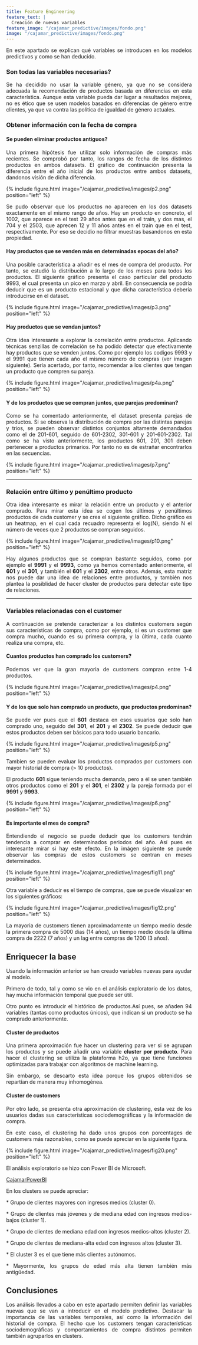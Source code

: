 ```yaml
---
title: Feature Engineering
feature_text: |
  Creación de nuevas variables
feature_image: "/cajamar_predictive/images/fondo.png"
image: "/cajamar_predictive/images/fondo.png"
---
```


<p align="justify">En este apartado se explican qué variables se introducen en los modelos predictivos y como se han deducido.</p>


### Son todas las variables necesarias?

<p align="justify">Se ha decidido no usar la variable género, ya que no se considera adecuada la recomendación de productos basada en diferencias en esta característica. Aunque esta variable pueda dar lugar a resultados mejores, no es ético que se usen modelos basados en diferencias de género entre clientes, ya que va contra las política de igualdad de género actuales.  
</p>


### Obtener información con la fecha de compra

#### Se pueden eliminar productos antiguos?

<p align="justify">Una primera hipótesis fue utilizar solo información de compras más recientes. Se comprobó por tanto, los rangos de fecha de los distintos productos en ambos datasets. El gráfico de continuación presenta la diferencia entre el año inicial de los productos entre ambos datasets, dandonos visión de dicha diferencia.</p>

{% include figure.html image="/cajamar_predictive/images/p2.png" position="left" %}

<p align="justify">Se pudo observar que los productos no aparecen en los dos datasets exactamente en el mismo rango de años. Hay un producto en concreto, el 1002, que aparece en el test 29 años antes que en el train, y dos mas, el 704 y el 2503, que aprecen 12 y 11 años antes en el train que en el test, respectivamente. Por eso se decidio no filtrar muestras basandonos en esta propiedad.</p>

#### Hay productos que se venden más en determinadas epocas del año?

<p align="justify">Una posible característica a añadir es el mes de compra del producto. Por tanto, se estudió la distribución a lo largo de los meses para todos los productos. El siguiente gráfico presenta el caso particular del producto 9993, el cual presenta un pico en marzo y abril. En consecuencia se podría deducir que es un producto estacional y que dicha característica debería introducirse en el dataset.</p>

{% include figure.html image="/cajamar_predictive/images/p3.png" position="left" %}


#### Hay productos que se vendan juntos?

<p align="justify">
Otra idea interesante a explorar la correlación entre productos. Aplicando técnicas senzillas de correlación se ha podido detectar que efectivamente hay productos que se venden juntos. Como por ejemplo los codigos 9993 y el 9991 que tienen cada año el mismo número de compras (ver imagen siguiente). Sería acertado, por tanto, recomendar a los clientes que tengan un producto que compren su pareja.</p>

{% include figure.html image="/cajamar_predictive/images/p4a.png" position="left" %}

#### Y de los productos que se compran juntos, que parejas predominan?

<p align="justify">
Como se ha comentado anteriormente, el dataset presenta parejas de productos. Si se observa la distribución de compra por las distintas parejas y trios, se pueden observar distintos conjuntos altamente demandados como el de 201-601, seguido de 601-2302, 301-601 y 201-601-2302. Tal como se ha visto anteriormente, los productos 601, 201, 301 deben pertenecer a productos primarios. Por tanto no es de estrañar encontrarlos en las secuencias.  </p>

{% include figure.html image="/cajamar_predictive/images/p7.png" position="left" %}


----

### Relación entre último y penúltimo producto

<p align="justify">
Otra idea interesante es mirar la relación entre un producto y el anterior comprado. Para mirar esta idea se cogen los últimos y penúltimos productos de cada customer y se crea el siguiente gráfico. Dicho gráfico es un heatmap, en el cual cada recuadro representa el log(N), siendo N el número de veces que 2 productos se compran seguidos.
</p>
{% include figure.html image="/cajamar_predictive/images/p10.png" position="left" %}


<p align="justify">
Hay algunos productos que se compran bastante seguidos, como por ejemplo el <b>9991</b> y el <b>9993</b>, como ya hemos comentado anteriormente, el <b>601</b> y el <b>301</b>, y también el <b>601</b> y el <b>2302</b>, entre otros. Además, esta matriz nos puede dar una idea de relaciones entre productos, y también nos plantea la posiblidad de hacer cluster de productos para detectar este tipo de relaciones.
</p>



----

### Variables relacionadas con el customer

<p align="justify">
A continuación se pretende caracterizar a los distintos customers según sus características de compra, como por ejemplo, si es un customer que compra mucho, cuando es su primera compra, y la última, cada cuanto realiza una compra, etc.</p>

#### Cuantos productos han comprado los customers?

<p align="justify">
Podemos ver que la gran mayoria de customers compran entre 1-4 productos. </p>

{% include figure.html image="/cajamar_predictive/images/p4.png" position="left" %}


#### Y de los que solo han comprado un producto, que productos predominan?

<p align="justify">
Se puede ver pues que el <b>601</b> destaca en esos usuarios que solo han comprado uno, seguido del <b>301</b>, el <b>201</b> y el <b>2302</b>. Se puede deducir que estos productos deben ser básicos para todo usuario bancario. </p>

{% include figure.html image="/cajamar_predictive/images/p5.png" position="left" %}

<p align="justify">
Tambien se pueden evaluar los productos comprados por customers con mayor historial de compra (> 10 productos).</p>
<p align="justify">
El producto <b>601</b> sigue teniendo mucha demanda, pero a él se unen también otros productos como el <b>201</b> y el <b>301</b>, el <b>2302</b> y la pareja formada por el <b>9991</b> y <b>9993</b>.</p>

{% include figure.html image="/cajamar_predictive/images/p6.png" position="left" %}


#### Es importante el mes de compra?

<p align="justify">
Entendiendo el negocio se puede deducir que los customers tendrán tendencia a comprar en determinados periodos del año. Así pues es interesante mirar si hay este efecto. En la imágen siguiente se puede observar las compras de estos customers se centran en meses determinados. </p>

{% include figure.html image="/cajamar_predictive/images/fig11.png" position="left" %}

<p align="justify">Otra variable a deducir es el tiempo de compras, que se puede visualizar en los siguientes gráficos:</p>

{% include figure.html image="/cajamar_predictive/images/fig12.png" position="left" %}

<p align="justify">
La mayoria de customers tienen aproximadamente un tiempo medio desde la primera compra de 5000 dias (14 años), un tiempo medio desde la última compra de 2222 (7 años) y un lag entre compras de 1200 (3 años).
</p>


## Enriquecer la base

<p align="justify">Usando la información anterior se han creado variables nuevas para ayudar al modelo.</p>

<p align="justify">Primero de todo, tal y como se vio en el análisis exploratorio de los datos, hay mucha información temporal que puede ser útil.</p>
<p align="justify">Otro punto es introducir el histórico de productos.Así pues, se añaden 94 variables (tantas como productos únicos), que indican si un producto se ha comprado anteriormente.</p>


#### Cluster de productos

<p align="justify">Una primera aproximación fue hacer un clustering para ver si se agrupan los productos y se puede añadir una variable <b>cluster por producto</b>. Para hacer el clustering se utiliza la plataforma h2o, ya que tiene funciones optimizadas para trabajar con algoritmos de machine learning.</p>
<p align="justify">Sin embargo, se descarto esta idea porque los grupos obtenidos se repartían de manera muy inhomogénea.</p>


#### Cluster de customers

<p align="justify">Por otro lado, se presenta otra aproximación de clustering, esta vez de los usuarios dadas sus características sociodemográficas y la información de compra. </p>

<p align="justify">En este caso, el clustering ha dado unos grupos con porcentages de customers más razonables, como se puede apreciar en la siguiente figura. </p>
{% include figure.html image="/cajamar_predictive/images/fig20.png" position="left" %}

<p align="justify">El análisis exploratorio se hizo con Power BI de Microsoft.</p>

[CajamarPowerBI](https://app.powerbi.com/view?r=eyJrIjoiN2VjYmFhNDktZjUzMy00MjBkLTgxMmItMmRlZWYyZjI2YzBmIiwidCI6ImEyMzEzY2FiLWIxYzMtNGYzYS1iYjExLTIxNTc0NDdkZGJiNCIsImMiOjh9)

<!--
<iframe width="800" height="600" src="https://app.powerbi.com/view?r=eyJrIjoiN2VjYmFhNDktZjUzMy00MjBkLTgxMmItMmRlZWYyZjI2YzBmIiwidCI6ImEyMzEzY2FiLWIxYzMtNGYzYS1iYjExLTIxNTc0NDdkZGJiNCIsImMiOjh9" frameborder="0" allowFullScreen="true"></iframe>
--> 

<p align="justify">En los clusters se puede apreciar: </p>

<p align="justify">* Grupo de clientes mayores con ingresos medios (cluster 0).</p>
<p align="justify">* Grupo de clientes más jóvenes y de mediana edad con ingresos medios-bajos (cluster 1).</p>
<p align="justify">* Grupo de clientes de mediana edad con ingresos medios-altos (cluster 2).</p>
<p align="justify">* Grupo de clientes  de mediana-alta edad con ingresos altos (cluster 3).</p>
<p align="justify">* El cluster 3 es el que tiene más clientes autónomos.</p>
<p align="justify">* Mayormente, los grupos de edad más alta tienen también más antigüedad.</p>

## Conclusiones

<p align="justify">Los análisis llevados a cabo en este apartado permiten definir las variables nuevas que se van a introducir en el modelo predictivo. Destacar la importancia de las variables temporales, así como la información del historial de compra. El hecho que los customers tengan características sociodemográficas y comportamientos de compra distintos permiten también agruparlos en clusters. </p>
